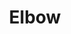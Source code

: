 ---
title: "Elbow"
summary: "Alternative rock band from, Bury, Greater Manchester, England. Formed in 1990, originally called Mr. Soft and comprised of guitarist and back up vocalist Mark Potter, bassist Pete Turner and drummer Richard Jupp. Vocalist, guitarist and lyricist Guy Garvey was asked by Mark to join the band when they met at college . Mark's brother keyboardist and back up vocalist Craig Potter joined soon afterwards. They changed their name to Elbow in 1997 after Guy heard a character from a BBC TV Drama \"The Singing Detective\" say that the word \"Elbow\" is the most sensual word in the English language, not for its definition, but for how it feels to say and how it looks on the page. They were also signed by in 1997, but due to a takeover and indie band jettison-attitude by in 1998, their produced debut album was scrapped. Only a self-issued ultra rare E.P. and a compilation appearance of one of the songs document this period. In 2000 they put out their first release proper, an E.P. on a small indie label before they were eventually signed to Richard Branson's in 2001. Winner of the 2008 Mercury Prize for *The Seldom Seen Kid*. Drummer Richard Jupp left the band of his own choice to pursue drum tutoring in 2016."
image: "elbow.jpg"
apple_music_artist_url: "https://music.apple.com/gb/artist/elbow/3240611"
wikipedia_url: "https://en.wikipedia.org/wiki/Elbow_(band)"
---